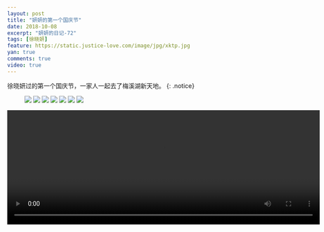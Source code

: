 ```yaml
---
layout: post
title: "妍妍的第一个国庆节"
date: 2018-10-08
excerpt: "妍妍的日记-72"
tags: [徐晓妍]
feature: https://static.justice-love.com/image/jpg/xktp.jpg
yan: true
comments: true
video: true
---
```

徐晓妍过的第一个国庆节，一家人一起去了梅溪湖新天地。
{: .notice}
<figure>
    <img src="{{ site.staticUrl }}/yanyan/image/guoqing1.jpg?imageMogr2/auto-orient" />
    <img src="{{ site.staticUrl }}/yanyan/image/guoqing3.jpg?imageMogr2/auto-orient" />
    <img src="{{ site.staticUrl }}/yanyan/image/guoqing4.jpg?imageMogr2/auto-orient" />
    <img src="{{ site.staticUrl }}/yanyan/image/guoqing9.jpeg?imageMogr2/auto-orient" />
    <img src="{{ site.staticUrl }}/yanyan/image/guoqing5.jpg?imageMogr2/auto-orient" />
    <img src="{{ site.staticUrl }}/yanyan/image/guoqing6.jpg?imageMogr2/auto-orient" />
    <img src="{{ site.staticUrl }}/yanyan/image/guoqing2.jpg?imageMogr2/auto-orient" />
</figure>
<video id="my-video" class="video-js vjs-16-9 clipboard" controls preload="auto" width="722" height="264" data-setup="{}">
    <source src="{{ site.staticUrl }}/yanyan/video/guoqing8.mp4" type='video/mp4'>
    <p class="vjs-no-js">
      To view this video please enable JavaScript, and consider upgrading to a web browser that
      <a href="http://videojs.com/html5-video-support/" target="_blank">supports HTML5 video</a>
    </p>
</video>
